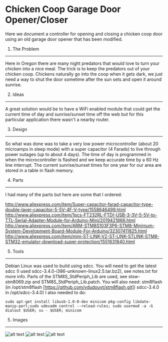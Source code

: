   Chicken Coop Garage Door Opener/Closer
==========================================

  Here we document a controller for opening and closing a chicken coop
door using an old garage door opener that has been modified.

1. The Problem
--------------

  Here in Oregon there are many night predators that would love to
	turn your chicken into a nice meal.  The trick is to keep the
	predators out of your chicken coop.  Chickens naturally go into the
	coop when it gets dark, we just need a way to shut the door sometime
	after the sun sets and open it around sunrise.

2. Ideas
--------------

  A great solution would be to have a WiFi enabled module that could
	get the current time of day and sunrise/sunset time off the web but
	for this particular application there wasn't a nearby router.

3. Design
--------------
 
  So what was done was to take a very low power microcontroller (about
	20 microamps in sleep mode) with a super capacitor (4 Farads) to
	live through power outages (up to about 4 days).  The time of day is
	programmed in when the microcontroller is flashed and we keep
	accurate time by a 60 Hz line interrupt.  The current sunrise/sunset
	times for one year for our area are stored in a table in flash
	memory.

4. Parts
--------------
  I had many of the parts but here are some that I ordered:

http://www.aliexpress.com/item/Super-capacitor-farad-capacitor-type-double-layer-capacitor-5-5V-4F-V-type/1558646499.html
http://www.aliexpress.com/item/1pcs-FT232RL-FTDI-USB-3-3V-5-5V-to-TTL-Serial-Adapter-Module-for-Arduino-Mini/2019421866.html
http://www.aliexpress.com/item/ARM-STM8S103F3P6-STM8-Minimum-System-Development-Board-Module-For-Arduino/32307411825.html
http://www.aliexpress.com/item/mini-ST-LINK-V2-ST-LINK-STLINK-STM8-STM32-emulator-download-super-protection/1551631840.html

5. Tools
--------------

  Debian Linux was used to build using sdcc.  You will need to get the
	latest sdcc (I used sdcc-3.4.0-i386-unknown-linux2.5.tar.bz2), see
	notes.txt for more info.  Parts of the STM8S_StdPeriph_Lib are used,
	see stsw-stm8069.zip and STM8S_StdPeriph_Lib.patch.  You will also
	need: stm8flash (in /opt/stm8flash
	[https://github.com/vdudouyt/stm8flash.git]) sdcc-3.4.0 in
	/opt/sdcc-3.4.0) I also needed to do:

```sudo cp 49-stlinkv2.rules /etc/udev/rules.d
sudo apt-get install libusb-1.0-0-dev minicom pkg-config libdate-manip-perl;sudo udevadm control --reload-rules; sudo usermod -a -G dialout $USER; su - $USER; minicom
```

5. Images
--------------

![alt text](https://github.com/rickbronson/Chicken-Coop-Garage-Door-Control/images/garagedooropener.png "garagedooropener")
![alt text](https://github.com/rickbronson/Chicken-Coop-Garage-Door-Control/images/mainboard.png "mainboard")
![alt text](https://github.com/rickbronson/Chicken-Coop-Garage-Door-Control/images/programming.png "programming")
